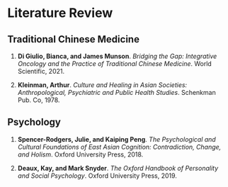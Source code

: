 # Literature Review

## Traditional Chinese Medicine

1. **Di Giulio, Bianca, and James Munson**. *Bridging the Gap: Integrative Oncology and the Practice of Traditional Chinese Medicine*. World Scientific, 2021. 

2. **Kleinman, Arthur**. *Culture and Healing in Asian Societies: Anthropological, Psychiatric and Public Health Studies*. Schenkman Pub. Co, 1978. 

## Psychology

1. **Spencer-Rodgers, Julie, and Kaiping Peng**. *The Psychological and Cultural Foundations of East Asian Cognition: Contradiction, Change, and Holism*. Oxford University Press, 2018.

2. **Deaux, Kay, and Mark Snyder**. *The Oxford Handbook of Personality and Social Psychology*. Oxford University Press, 2019.

